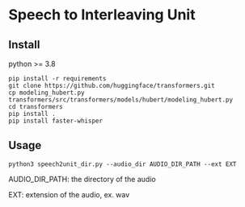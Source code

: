 # Speech to Interleaving Unit

## Install
python >= 3.8
```
pip install -r requirements
git clone https://github.com/huggingface/transformers.git
cp modeling_hubert.py transformers/src/transformers/models/hubert/modeling_hubert.py 
cd transformers
pip install .
pip install faster-whisper
```

## Usage
```
python3 speech2unit_dir.py --audio_dir AUDIO_DIR_PATH --ext EXT
``` 
AUDIO_DIR_PATH: the directory of the audio 

EXT: extension of the audio, ex. wav